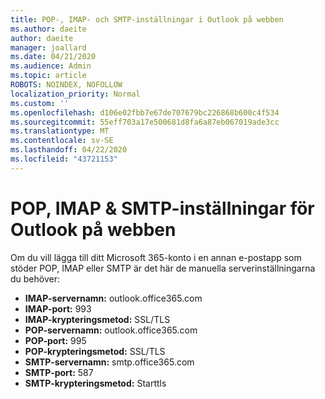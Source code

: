 ```yaml
---
title: POP-, IMAP- och SMTP-inställningar i Outlook på webben
ms.author: daeite
author: daeite
manager: joallard
ms.date: 04/21/2020
ms.audience: Admin
ms.topic: article
ROBOTS: NOINDEX, NOFOLLOW
localization_priority: Normal
ms.custom: ''
ms.openlocfilehash: d106e02fbb7e67de707679bc226868b600c4f534
ms.sourcegitcommit: 55eff703a17e500681d8fa6a87eb067019ade3cc
ms.translationtype: MT
ms.contentlocale: sv-SE
ms.lasthandoff: 04/22/2020
ms.locfileid: "43721153"
---
```

# <a name="pop-imap--smtp-settings-for-outlook-on-the-web"></a>POP, IMAP & SMTP-inställningar för Outlook på webben

Om du vill lägga till ditt Microsoft 365-konto i en annan e-postapp som stöder POP, IMAP eller SMTP är det här de manuella serverinställningarna du behöver:
  
- **IMAP-servernamn:** outlook.office365.com
- **IMAP-port:** 993
- **IMAP-krypteringsmetod:** SSL/TLS
- **POP-servernamn:** outlook.office365.com  
- **POP-port:** 995  
- **POP-krypteringsmetod:** SSL/TLS  
- **SMTP-servernamn:** smtp.office365.com
- **SMTP-port:** 587
- **SMTP-krypteringsmetod:** Starttls